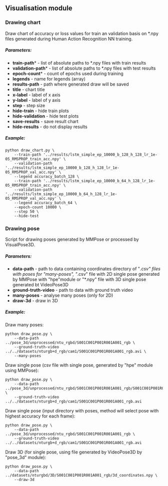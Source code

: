 ## Visualisation module

### Drawing chart
Draw chart of accuracy or loss values for train an validation basis on *.npy files generated during Human Action Recognition NN training.

##### Parameters:
* **train-path*** - list of absolute paths to *.npy files with train results
* **validation-path*** - list of absolute paths to *.npy files with test results
* **epoch-count*** - count of epochs used during training
* **legends** - name for legends (array)
* **results-path** - path where generated draw will be saved
* **title** - chart title
* **x-label** - label of x axis
* **y-label** - label of y axis
* **step** - step size
* **hide-train** - hide train plots
* **hide-validation** - hide test plots
* **save-results** - save result chart
* **hide-results** - do not display results

##### Example:
```
python draw_chart.py \
    --train-path '../results/lstm_simple_ep_10000_b_128_h_128_lr_1e-05_RMSPROP_train_acc.npy' \
    --validation-path '../results/lstm_simple_ep_10000_b_128_h_128_lr_1e-05_RMSPROP_val_acc.npy' \
    --legend accuracy_batch_128 \
    --train-path '../results/lstm_simple_ep_10000_b_64_h_128_lr_1e-05_RMSPROP_train_acc.npy' \
    --validation-path '../results/lstm_simple_ep_10000_b_64_h_128_lr_1e-05_RMSPROP_val_acc.npy' \
    --legend accuracy_batch_64 \
    --epoch-count 10000 \
    --step 50 \
    --hide-test
```

### Drawing pose
Script for drawing poses generated by MMPose or processed by VisualPose3D.

##### Parameters:
* **data-path** - path to data containing coordinates directory of "*.csv" files with poses for "many-poses", "*.csv" file with 2D single pose generated by MMPose with "hpe"module or "*.npy" file with 3D single pose generated bt VideoPose3D
* **ground-truth-video** - path to data with ground truth video
* **many-poses** - analyse many poses (only for 2D)
* **draw-3d** - draw in 3D

##### Example:
Draw many poses:
```
python draw_pose.py \
    --data-path ../pose_3d/unprocessed/ntu_rgbd/S001C001P001R001A001_rgb \
    --ground-truth-video ../../datasets/nturgb+d_rgb/cam1/S001C001P001R001A001_rgb.avi \
    --many-poses
```

Draw single pose (csv file with single pose, generated by "hpe" module using MMPose):
```
python draw_pose.py \
    --data-path ../pose_3d/unprocessed/ntu_rgbd/S001C001P001R001A001_rgb/S001C001P001R001A001_rgb_pose_0.csv \
    --ground-truth-video ../../datasets/nturgb+d_rgb/cam1/S001C001P001R001A001_rgb.avi
```

Draw single pose (input directory with poses, method will select pose with highest accuracy for each frame):
```
python draw_pose.py \
    --data-path ../pose_3d/unprocessed/ntu_rgbd/S001C001P001R001A001_rgb \
    --ground-truth-video ../../datasets/nturgb+d_rgb/cam1/S001C001P001R001A001_rgb.avi
```

Draw 3D (for single pose, using file generated by VideoPose3D by "pose_3d" module):
```
python draw_pose.py \
    --data-path ../datasets/nturgbd/3D/S001C001P001R001A001_rgb/3d_coordinates.npy \
    --draw-3d
```